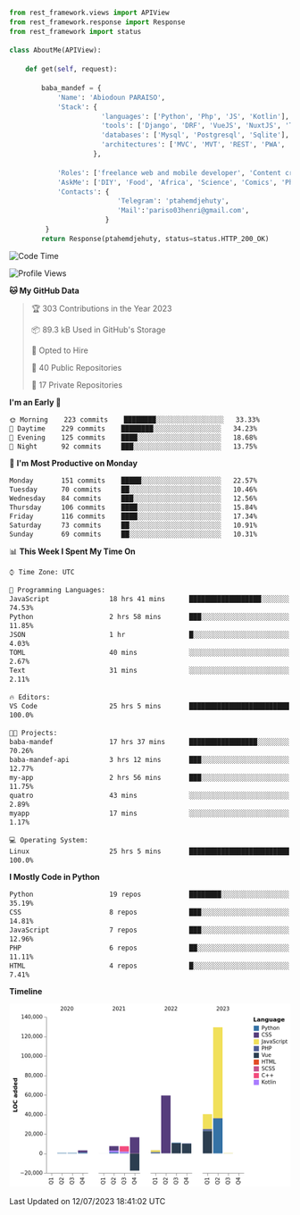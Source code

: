 ###
```python
from rest_framework.views import APIView
from rest_framework.response import Response
from rest_framework import status

class AboutMe(APIView):

    def get(self, request):

        baba_mandef = {
            'Name': 'Abiodoun PARAISO',
            'Stack': {
                       'languages': ['Python', 'Php', 'JS', 'Kotlin'],
                       'tools': ['Django', 'DRF', 'VueJS', 'NuxtJS', 'Threejs' 'React', 'Kotlin', 'Electron'],
                       'databases': ['Mysql', 'Postgresql', 'Sqlite'],
                       'architectures': ['MVC', 'MVT', 'REST', 'PWA', 'SPA', 'MicroServices']
                     },

            'Roles': ['freelance web and mobile developer', 'Content creator', 'Teacher', 'Mentor'],
            'AskMe': ['DIY', 'Food', 'Africa', 'Science', 'Comics', 'Photography', 'Tech', 'Programming'],
            'Contacts': {
                           'Telegram': 'ptahemdjehuty',
                           'Mail':'pariso03henri@gmail.com',
                        }
         }
        return Response(ptahemdjehuty, status=status.HTTP_200_OK)

```                    

<!--START_SECTION:waka-->
![Code Time](http://img.shields.io/badge/Code%20Time-681%20hrs%2030%20mins-blue)

![Profile Views](http://img.shields.io/badge/Profile%20Views-0-blue)

**🐱 My GitHub Data** 

> 🏆 303 Contributions in the Year 2023
 > 
> 📦 89.3 kB Used in GitHub's Storage 
 > 
> 💼 Opted to Hire
 > 
> 📜 40 Public Repositories 
 > 
> 🔑 17 Private Repositories  
 > 
**I'm an Early 🐤** 

```text
🌞 Morning    223 commits    ████████░░░░░░░░░░░░░░░░░   33.33% 
🌆 Daytime    229 commits    ████████░░░░░░░░░░░░░░░░░   34.23% 
🌃 Evening    125 commits    ████░░░░░░░░░░░░░░░░░░░░░   18.68% 
🌙 Night      92 commits     ███░░░░░░░░░░░░░░░░░░░░░░   13.75%

```
📅 **I'm Most Productive on Monday** 

```text
Monday       151 commits    █████░░░░░░░░░░░░░░░░░░░░   22.57% 
Tuesday      70 commits     ██░░░░░░░░░░░░░░░░░░░░░░░   10.46% 
Wednesday    84 commits     ███░░░░░░░░░░░░░░░░░░░░░░   12.56% 
Thursday     106 commits    ████░░░░░░░░░░░░░░░░░░░░░   15.84% 
Friday       116 commits    ████░░░░░░░░░░░░░░░░░░░░░   17.34% 
Saturday     73 commits     ██░░░░░░░░░░░░░░░░░░░░░░░   10.91% 
Sunday       69 commits     ██░░░░░░░░░░░░░░░░░░░░░░░   10.31%

```


📊 **This Week I Spent My Time On** 

```text
⌚︎ Time Zone: UTC

💬 Programming Languages: 
JavaScript               18 hrs 41 mins      ██████████████████░░░░░░░   74.53% 
Python                   2 hrs 58 mins       ███░░░░░░░░░░░░░░░░░░░░░░   11.85% 
JSON                     1 hr                █░░░░░░░░░░░░░░░░░░░░░░░░   4.03% 
TOML                     40 mins             ░░░░░░░░░░░░░░░░░░░░░░░░░   2.67% 
Text                     31 mins             ░░░░░░░░░░░░░░░░░░░░░░░░░   2.11%

🔥 Editors: 
VS Code                  25 hrs 5 mins       █████████████████████████   100.0%

🐱‍💻 Projects: 
baba-mandef              17 hrs 37 mins      █████████████████░░░░░░░░   70.26% 
baba-mandef-api          3 hrs 12 mins       ███░░░░░░░░░░░░░░░░░░░░░░   12.77% 
my-app                   2 hrs 56 mins       ███░░░░░░░░░░░░░░░░░░░░░░   11.75% 
quatro                   43 mins             ░░░░░░░░░░░░░░░░░░░░░░░░░   2.89% 
myapp                    17 mins             ░░░░░░░░░░░░░░░░░░░░░░░░░   1.17%

💻 Operating System: 
Linux                    25 hrs 5 mins       █████████████████████████   100.0%

```

**I Mostly Code in Python** 

```text
Python                   19 repos            ████████░░░░░░░░░░░░░░░░░   35.19% 
CSS                      8 repos             ███░░░░░░░░░░░░░░░░░░░░░░   14.81% 
JavaScript               7 repos             ███░░░░░░░░░░░░░░░░░░░░░░   12.96% 
PHP                      6 repos             ██░░░░░░░░░░░░░░░░░░░░░░░   11.11% 
HTML                     4 repos             █░░░░░░░░░░░░░░░░░░░░░░░░   7.41%

```


**Timeline**

![Chart not found](https://raw.githubusercontent.com/baba-mandef/baba-mandef/main/charts/bar_graph.png) 


 Last Updated on 12/07/2023 18:41:02 UTC
<!--END_SECTION:waka-->
